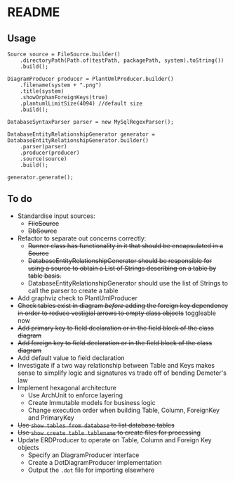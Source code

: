 # README

## Usage
```
Source source = FileSource.builder()
    .directoryPath(Path.of(testPath, packagePath, system).toString())
    .build();

DiagramProducer producer = PlantUmlProducer.builder()
    .filename(system + ".png")
    .title(system)
    .showOrphanForeignKeys(true)
    .plantumlLimitSize(4094) //default size
    .build();

DatabaseSyntaxParser parser = new MySqlRegexParser();

DatabaseEntityRelationshipGenerator generator = DatabaseEntityRelationshipGenerator.builder()
    .parser(parser)
    .producer(producer)
    .source(source)
    .build();

generator.generate();
```

## To do
* Standardise input sources:
    * ~~FileSource~~ 
    * ~~DbSource~~
* Refactor to separate out concerns correctly:
    * ~~Runner class has functionality in it that should be encapsulated in a Source~~
    * ~~DatabaseEntityRelationshipGenerator should be responsible for using a source to obtain a List of Strings describing on a table by table basis.~~
    * DatabaseEntityRelationshipGenerator should use the list of Strings to call the parser to create a table
* Add graphviz check to PlantUmlProducer
* ~~Check tables exist in diagram *before* adding the foreign key dependency in order to reduce vestigial arrows to empty class objects~~ toggleable now
* ~~Add primary key to field declaration or in the field block of the class diagram~~ 
* ~~Add foreign key to field declaration or in the field block of the class diagram~~
* Add default value to field declaration
* Investigate if a two way relationship between Table and Keys makes sense to simplify logic and signatures vs trade off of bending Demeter's law
* Implement hexagonal architecture
    * Use ArchUnit to enforce layering
    * Create Immutable models for business logic
    * Change execution order when building Table, Column, ForeignKey and PrimaryKey
* ~~Use `show tables from database` to list database tables~~
* ~~Use `show create table tablename` to create files for processing~~
* Update ERDProducer to operate on Table, Column and Foreign Key objects
    * Specify an DiagramProducer interface
    * Create a DotDiagramProducer implementation
    * Output the `.dot` file for importing elsewhere
